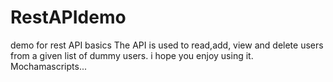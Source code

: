 # RestAPIdemo
demo for rest API basics
The API is used to read,add, view and delete users from a given list of dummy users.
i hope you enjoy using it. Mochamascripts...
